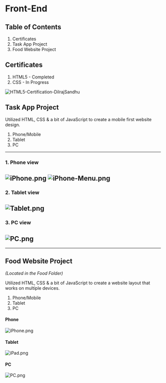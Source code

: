 # Front-End

## Table of Contents
1. Certificates 
2. Task App Project
3. Food Website Project

## Certificates 
1. HTML5 - Completed  
2. CSS   - In Progress

![HTML5-Certification-DilrajSandhu](Certificates/HTML5.jpg)
 
## Task App Project 
Utilized HTML, CSS & a bit of JavaScript to create a mobile first website design. 
 1. Phone/Mobile 
 2. Tablet
 3. PC  
---------------------------------------
### 1. Phone view
![iPhone.png](TaskApp/TaskAppPrev/iPhone.png)
![iPhone-Menu.png](TaskApp/TaskAppPrev/iPhoneMenu.png)  
---------------------------------------
### 2. Tablet view
![Tablet.png](TaskApp/TaskAppPrev/Tablet.png)   
---------------------------------------
### 3. PC view 
![PC.png](TaskApp/TaskAppPrev/PC.png)  
--------------------------------------- 
---------------------------------------

## Food Website Project 
_(Located in the Food Folder)_  

Utilized HTML, CSS & a bit of JavaScript to create a website layout that works on multiple devices.
 1. Phone/Mobile 
 2. Tablet
 3. PC  
 #### Phone  
![iPhone.png](Food/FoodWebsitePrev/iPhone.png)
#### Tablet  
![iPad.png](Food/FoodWebsitePrev/iPad.png) 
#### PC  
![PC.png](Food/FoodWebsitePrev/PC.png) 

